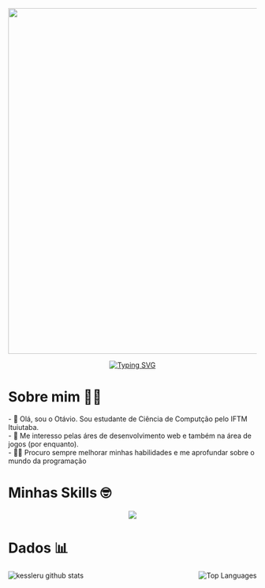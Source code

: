 <div align="center">
  <img src="https://user-images.githubusercontent.com/74038190/225813708-98b745f2-7d22-48cf-9150-083f1b00d6c9.gif" width="700">
</div>

<p align="center">
    <a href="https://git.io/typing-svg"><img src="https://readme-typing-svg.demolab.com?font=Fira+Code&size=30&duration=3000&width=435&lines=Ot%C3%A1vio+Kessler+Ustra;IFTM%E2%80%8E+%E2%80%8E+%E2%80%8E%E2%80%8E+%E2%80%8E-+%E2%80%8E+%E2%80%8E++Ituiutaba" alt="Typing SVG" /></a>
</p>



<div>

# Sobre mim 💪😁

</div>

<p>
- 👋 Olá, sou o Otávio. Sou estudante de Ciência de Computção pelo IFTM Ituiutaba.<br>
- 👀 Me interesso pelas áres de desenvolvimento web e também na área de jogos (por enquanto).<br>
- 🧑‍💻 Procuro sempre melhorar minhas habilidades e me aprofundar sobre o mundo da programação
</p>



<div>

# Minhas Skills 🤓

</div>

<p align="center">
  <a href="https://skillicons.dev">
    <img src="https://skillicons.dev/icons?i=cpp,python,html,css,javascript" />
  </a>
</p>



<div>

# Dados 📊

</div>

<div align="center" style="display: flex; flex-wrap: wrap; justify-content: space-between; align-items: center;">
  <img
    src="https://github-readme-stats.vercel.app/api?username=kessleru&show_icons=true&bg_color=0d1117&title_color=f8f8f2&hide_border=true&text_color=ffff&icon_color=8be9fd&rank_icon=github&include_all_commits=true"
    alt="kessleru github stats"
  />
  <img
    src="https://github-readme-stats.vercel.app/api/top-langs/?username=kessleru&theme=tokyonight)"
    alt="Top Languages"
  />
</div>
